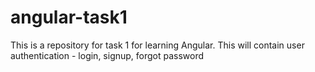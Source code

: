 # angular-task1


This is a repository for task 1 for learning Angular. This will contain user authentication - login, signup, forgot password  
